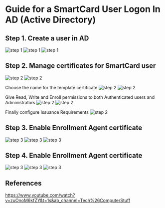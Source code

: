 # Guide for a SmartCard User Logon In AD (Active Directory)

## Step 1. Create a user in AD
![step 1](pics/createUser1.png)
![step 1](pics/createUser2.png)
![step 1](pics/createUser3.png)

## Step 2. Manage certificates for SmartCard user
![step 2](pics/pic1.png)
![step 2](pics/pic2.png)

Choose the name for the template certificate
![step 2](pics/pic3.png)
![step 2](pics/pic4.png)

Give Read, Write and Enroll permissions to both Authenticated users and Administrators
![step 2](pics/pic5.png)
![step 2](pics/pic6.png)

Finally configure Issuance Requirements
![step 2](pics/pic7.png)

## Step 3. Enable Enrollment Agent certificate 
![step 3](pics/pic8.png)
![step 3](pics/pic9.png)
![step 3](pics/pic10.png)


## Step 4. Enable Enrollment Agent certificate 
![step 3](pics/pic8.png)
![step 3](pics/pic9.png)
![step 3](pics/pic10.png)








## References

https://www.youtube.com/watch?v=zuOnoM6kfZY&t=1s&ab_channel=Tech%26ComputerStuff